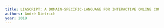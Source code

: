 ```yaml
---
title: LIASCRIPT: A DOMAIN-SPECIFIC-LANGUAGE FOR INTERACTIVE ONLINE COURSES
authors: André Dietrich
year: 2019
---
```


